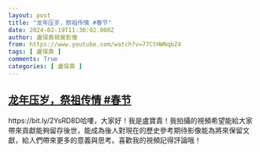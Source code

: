 ```yaml
---
layout: post
title: "龙年压岁，祭祖传情 #春节"
date: 2024-02-19T11:30:02.000Z
author: 盧保貴視覺影像
from: https://www.youtube.com/watch?v=77CtHWNqbZ4
tags: [ 盧保貴 ]
comments: True
categories: [ 盧保貴 ]
---
```

<!--1708342202000-->
[龙年压岁，祭祖传情 #春节](https://www.youtube.com/watch?v=77CtHWNqbZ4)
------

<div>
https://bit.ly/2YsRD8D哈嘍，大家好！我是盧寶貴！我拍攝的視頻希望能給大家帶來貢獻能夠留存後世，能成為後人對現在的歷史參考期待影像能為將來保留文獻，給人們帶來更多的意義與思考。喜歡我的視頻記得評論哦！
</div>
